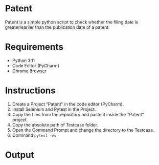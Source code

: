 # Patent
  Patent is a simple python script to check whether the filing date is greater/earlier than the publication date of a patent.

# Requirements
  - Python 3.11
  - Code Editor (PyCharm)
  - Chrome Browser

# Instructions
  1. Create a Project "Patent" in the code editor (PyCharm).
  2. Install Selenium and Pytest in the Project.
  3. Copy the files from the repository and paste it inside the "Patent" project.
  4. Copy the absolute path of Testcase folder.
  5. Open the Command Prompt and change the directory to the Testcase.
  6. Command `pytest -vs`

# Output
